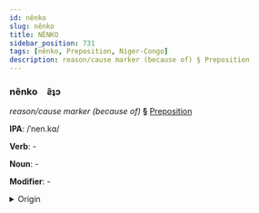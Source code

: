 ```yaml
---
id: nênko
slug: nênko
title: NÊNKO
sidebar_position: 731
tags: [nênko, Preposition, Niger-Congo]
description: reason/cause marker (because of) § Preposition
---
```


### nênko&emsp;<span kind="abugida">ƨ̃ʇɔ</span>

*reason/cause marker (because of)* **§** [Preposition](../../tags/Preposition)

**IPA**: /ˈnen.kɑ/

**Verb**: -

**Noun**: -

**Modifier**: -

<details>
    <summary>Origin</summary>
    Zulu ngenxa /ŋ(ɡ)eŋka/<br/>
    <em>Niger-Congo Language Family</em>
</details>
